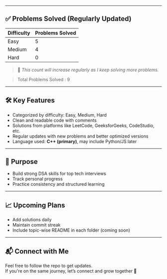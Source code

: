 
---

## ✅ Problems Solved (Regularly Updated)

| Difficulty | Problems Solved |
|------------|------------------|
| Easy       | 5                |
| Medium     | 4                |
| Hard       | 0                |

> 🔄 *This count will increase regularly as I keep solving more problems.*

> Total Problems Solved : 9
---

## 🛠️ Key Features

- Categorized by difficulty: Easy, Medium, Hard
- Clean and readable code with comments
- Solutions from platforms like LeetCode, GeeksforGeeks, CodeStudio, etc.
- Regular updates with new problems and better optimized versions
- Language used: **C++ (primary)**, may include Python/JS later

---

## 🚀 Purpose

- Build strong DSA skills for top tech interviews
- Track personal progress
- Practice consistency and structured learning

---

## 📈 Upcoming Plans

- Add solutions daily
- Maintain commit streak
- Include topic-wise README in each folder (coming soon)

---

## 📬 Connect with Me

Feel free to follow the repo to get updates.  
If you're on the same journey, let’s connect and grow together 🚀  
